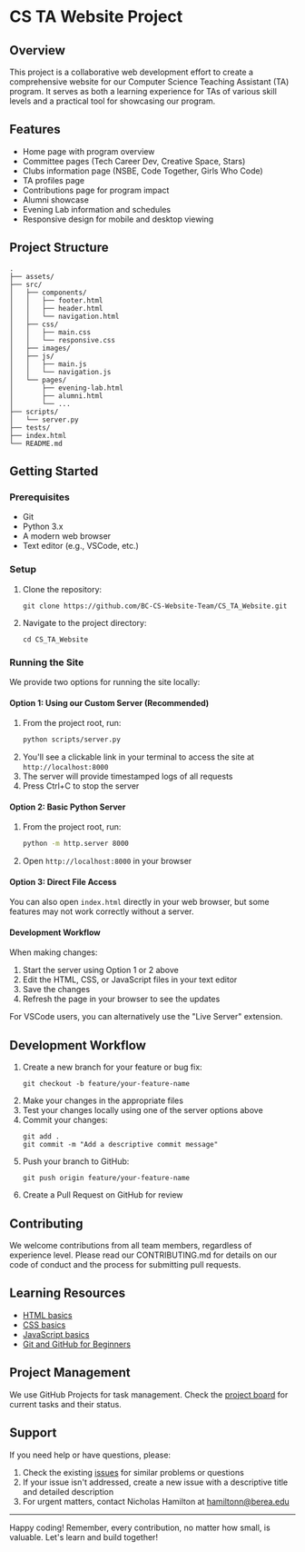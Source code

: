 # CS TA Website Project

## Overview
This project is a collaborative web development effort to create a comprehensive website for our Computer Science Teaching Assistant (TA) program. It serves as both a learning experience for TAs of various skill levels and a practical tool for showcasing our program.

## Features
- Home page with program overview
- Committee pages (Tech Career Dev, Creative Space, Stars)
- Clubs information page (NSBE, Code Together, Girls Who Code)
- TA profiles page
- Contributions page for program impact
- Alumni showcase
- Evening Lab information and schedules
- Responsive design for mobile and desktop viewing

## Project Structure
```
.
├── assets/
├── src/
│   ├── components/
│   │   ├── footer.html
│   │   ├── header.html
│   │   └── navigation.html
│   ├── css/
│   │   ├── main.css
│   │   └── responsive.css
│   ├── images/
│   ├── js/
│   │   ├── main.js
│   │   └── navigation.js
│   └── pages/
│       ├── evening-lab.html
│       ├── alumni.html
│       └── ...
├── scripts/
│   └── server.py
├── tests/
├── index.html
└── README.md
```

## Getting Started

### Prerequisites
- Git
- Python 3.x
- A modern web browser
- Text editor (e.g., VSCode, etc.)

### Setup
1. Clone the repository:
   ```
   git clone https://github.com/BC-CS-Website-Team/CS_TA_Website.git
   ```
2. Navigate to the project directory:
   ```
   cd CS_TA_Website
   ```

### Running the Site
We provide two options for running the site locally:

#### Option 1: Using our Custom Server (Recommended)
1. From the project root, run:
   ```bash
   python scripts/server.py
   ```
2. You'll see a clickable link in your terminal to access the site at `http://localhost:8000`
3. The server will provide timestamped logs of all requests
4. Press Ctrl+C to stop the server

#### Option 2: Basic Python Server
1. From the project root, run:
   ```bash
   python -m http.server 8000
   ```
2. Open `http://localhost:8000` in your browser

#### Option 3: Direct File Access
You can also open `index.html` directly in your web browser, but some features may not work correctly without a server.

#### Development Workflow
When making changes:
1. Start the server using Option 1 or 2 above
2. Edit the HTML, CSS, or JavaScript files in your text editor
3. Save the changes
4. Refresh the page in your browser to see the updates

For VSCode users, you can alternatively use the "Live Server" extension.

## Development Workflow
1. Create a new branch for your feature or bug fix:
   ```
   git checkout -b feature/your-feature-name
   ```
2. Make your changes in the appropriate files
3. Test your changes locally using one of the server options above
4. Commit your changes:
   ```
   git add .
   git commit -m "Add a descriptive commit message"
   ```
5. Push your branch to GitHub:
   ```
   git push origin feature/your-feature-name
   ```
6. Create a Pull Request on GitHub for review

## Contributing
We welcome contributions from all team members, regardless of experience level. Please read our CONTRIBUTING.md for details on our code of conduct and the process for submitting pull requests.

## Learning Resources
- [HTML basics](https://developer.mozilla.org/en-US/docs/Learn/Getting_started_with_the_web/HTML_basics)
- [CSS basics](https://developer.mozilla.org/en-US/docs/Learn/Getting_started_with_the_web/CSS_basics)
- [JavaScript basics](https://developer.mozilla.org/en-US/docs/Learn/Getting_started_with_the_web/JavaScript_basics)
- [Git and GitHub for Beginners](https://www.freecodecamp.org/news/git-and-github-for-beginners/)

## Project Management
We use GitHub Projects for task management. Check the [project board](https://github.com/BC-CS-Website-Team/CS_TA_Website/projects) for current tasks and their status.

## Support
If you need help or have questions, please:
1. Check the existing [issues](https://github.com/BC-CS-Website-Team/CS_TA_Website/issues) for similar problems or questions
2. If your issue isn't addressed, create a new issue with a descriptive title and detailed description
3. For urgent matters, contact Nicholas Hamilton at hamiltonn@berea.edu

---

Happy coding! Remember, every contribution, no matter how small, is valuable. Let's learn and build together!